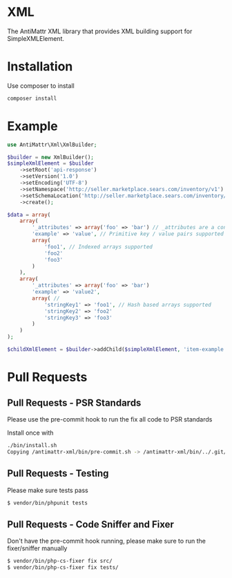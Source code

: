XML
===

The AntiMattr XML library that provides XML building support for SimpleXMLElement.

Installation
============

Use composer to install

```bash
composer install
```



Example
=======

```php
use AntiMattr\Xml\XmlBuilder;

$builder = new XmlBuilder();
$simpleXmlElement = $builder
    ->setRoot('api-response')
    ->setVersion('1.0')
    ->setEncoding('UTF-8')
    ->setNamespace('http://seller.marketplace.sears.com/inventory/v1')
    ->setSchemaLocation('http://seller.marketplace.sears.com/inventory/v1 dss-inventory.xsd')
    ->create();

$data = array(
	array(
		'_attributes' => array('foo' => 'bar') // _attributes are a constant targeting inline attributes
		'example' => 'value', // Primitive key / value pairs supported
		array( 
			'foo1', // Indexed arrays supported
			'foo2'
			'foo3'
		)
	),
    array(
		'_attributes' => array('foo' => 'bar')
		'example' => 'value2',
		array( // 
			'stringKey1' => 'foo1', // Hash based arrays supported
		    'stringKey2' => 'foo2'
			'stringKey3' => 'foo3'
		)
	)
);

$childXmlElement = $builder->addChild($simpleXmlElement, 'item-example', $data);
```

Pull Requests
=============

Pull Requests - PSR Standards
-----------------------------

Please use the pre-commit hook to run the fix all code to PSR standards

Install once with

```bash
./bin/install.sh 
Copying /antimattr-xml/bin/pre-commit.sh -> /antimattr-xml/bin/../.git/hooks/pre-commit
```

Pull Requests - Testing
-----------------------

Please make sure tests pass

```bash
$ vendor/bin/phpunit tests
```

Pull Requests - Code Sniffer and Fixer
--------------------------------------

Don't have the pre-commit hook running, please make sure to run the fixer/sniffer manually

```bash
$ vendor/bin/php-cs-fixer fix src/
$ vendor/bin/php-cs-fixer fix tests/

